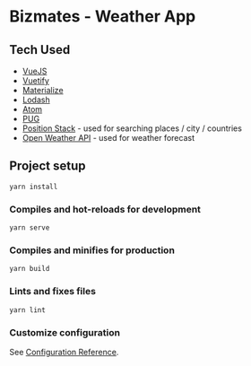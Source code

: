 # Bizmates - Weather App

## Tech Used

* [VueJS](https://vuejs.org/)
* [Vuetify](http://vuetifyjs.com/)
* [Materialize](http://materializecss.com/)
* [Lodash](http://lodash.com/)
* [Atom](https://atom.io/)
* [PUG](https://pugjs.org/api/getting-started.html)
* [Position Stack](https://positionstack.com/) - used for searching places / city / countries
* [Open Weather API](https://openweathermap.org/) - used for weather forecast



## Project setup
```
yarn install
```

### Compiles and hot-reloads for development
```
yarn serve
```

### Compiles and minifies for production
```
yarn build
```

### Lints and fixes files
```
yarn lint
```

### Customize configuration
See [Configuration Reference](https://cli.vuejs.org/config/).
